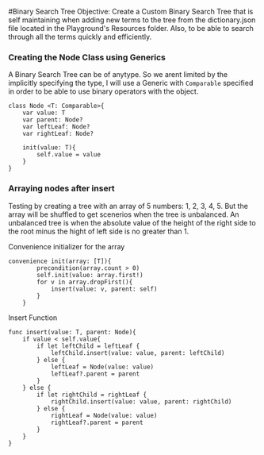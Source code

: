 #Binary Search Tree
Objective: Create a Custom Binary Search Tree that is self maintaining when adding new terms to the tree from the dictionary.json file located in the Playground's Resources folder. Also, to be able to search through all the terms quickly and efficiently.

### Creating the Node Class using Generics
A Binary Search Tree can be of anytype. So we arent limited by the implicitly specifying the type, I will use a Generic with  `Comparable` specified in order to be able to use binary operators  with the object.
```
class Node <T: Comparable>{
	var value: T
	var parent: Node?
	var leftLeaf: Node?
	var rightLeaf: Node?
	
	init(value: T){
		self.value = value
	}
}
```

### Arraying nodes after insert
Testing by creating a tree with an array of 5 numbers: 1, 2, 3, 4, 5. But the array will be shuffled to get scenerios when the tree is unbalanced. An unbalanced tree is when the absolute value of the height of the right side to the root minus the hight of left side is no greater than 1.

Convenience initializer for the array
```
convenience init(array: [T]){
        precondition(array.count > 0)
        self.init(value: array.first!)
        for v in array.dropFirst(){
            insert(value: v, parent: self)
        }
    }
```

Insert Function
```
func insert(value: T, parent: Node){
    if value < self.value{
        if let leftChild = leftLeaf {
            leftChild.insert(value: value, parent: leftChild)
        } else {
            leftLeaf = Node(value: value)
            leftLeaf?.parent = parent
        }
    } else {
        if let rightChild = rightLeaf {
            rightChild.insert(value: value, parent: rightChild)
        } else {
            rightLeaf = Node(value: value)
            rightLeaf?.parent = parent
        }
    }
}
```